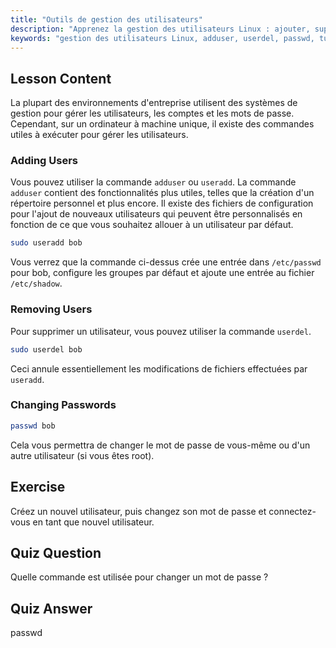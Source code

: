 ```yaml
---
title: "Outils de gestion des utilisateurs"
description: "Apprenez la gestion des utilisateurs Linux : ajouter, supprimer et changer les mots de passe avec les commandes useradd, userdel et passwd. Démarrez avec ce guide convivial pour débutants !"
keywords: "gestion des utilisateurs Linux, adduser, userdel, passwd, tutoriel Linux, Linux débutant, comptes utilisateurs, commandes Linux"
---
```


## Lesson Content

La plupart des environnements d'entreprise utilisent des systèmes de gestion pour gérer les utilisateurs, les comptes et les mots de passe. Cependant, sur un ordinateur à machine unique, il existe des commandes utiles à exécuter pour gérer les utilisateurs.

### Adding Users

Vous pouvez utiliser la commande `adduser` ou `useradd`. La commande `adduser` contient des fonctionnalités plus utiles, telles que la création d'un répertoire personnel et plus encore. Il existe des fichiers de configuration pour l'ajout de nouveaux utilisateurs qui peuvent être personnalisés en fonction de ce que vous souhaitez allouer à un utilisateur par défaut.

```bash
sudo useradd bob
```

Vous verrez que la commande ci-dessus crée une entrée dans `/etc/passwd` pour bob, configure les groupes par défaut et ajoute une entrée au fichier `/etc/shadow`.

### Removing Users

Pour supprimer un utilisateur, vous pouvez utiliser la commande `userdel`.

```bash
sudo userdel bob
```

Ceci annule essentiellement les modifications de fichiers effectuées par `useradd`.

### Changing Passwords

```bash
passwd bob
```

Cela vous permettra de changer le mot de passe de vous-même ou d'un autre utilisateur (si vous êtes root).

## Exercise

Créez un nouvel utilisateur, puis changez son mot de passe et connectez-vous en tant que nouvel utilisateur.

## Quiz Question

Quelle commande est utilisée pour changer un mot de passe ?

## Quiz Answer

passwd

